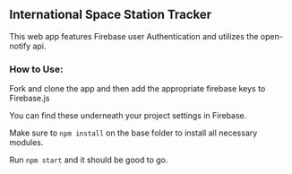 ## International Space Station Tracker

This web app features Firebase user Authentication and utilizes the open-notify api.

### How to Use:
Fork and clone the app and then add the appropriate firebase keys to Firebase.js

You can find these underneath your project settings in Firebase.

Make sure to ```npm install``` on the base folder to install all necessary modules.

Run ```npm start``` and it should be good to go.
